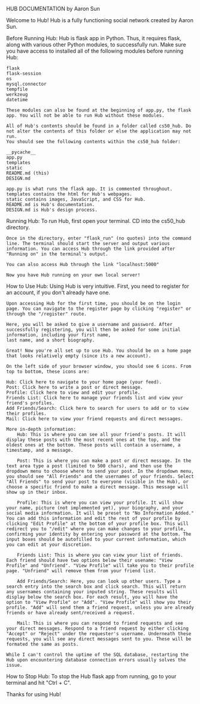 HUB DOCUMENTATION by Aaron Sun

Welcome to Hub! Hub is a fully functioning social network created by Aaron Sun. 

Before Running Hub:
	Hub is flask app in Python. Thus, it requires flask, along with various other Python modules, to successfully run. 
	Make sure you have access to installed all of the following modules before running Hub:

	flask
	flask-session
	os
	mysql.connector
	tempfile
	werkzeug
	datetime

	These modules can also be found at the beginning of app.py, the flask app. You will not be able to run Hub without these modules.

	All of Hub's contents should be found in a folder called cs50_hub. Do not alter the contents of this folder or else the application may not run.
	You should see the following contents within the cs50_hub folder:

	__pycache__
	app.py
	templates
	static
	README.md (this)
	DESIGN.md

	app.py is what runs the flask app. It is commented throughout.
	templates contains the html for Hub's webpages.
	static contains images, JavaScript, and CSS for Hub.
	README.md is Hub's documentation.
	DESIGN.md is Hub's design process. 

Running Hub:
	To run Hub, first open your terminal. CD into the cs50_hub directory. 

	Once in the directory, enter "flask_run" (no quotes) into the command line. The terminal should start the server and output various information. You can access Hub through the link provided after "Running on" in the terminal's output.

	You can also access Hub through the link "localhost:5000"

	Now you have Hub running on your own local server! 

How to Use Hub:
	Using Hub is very intuitive. First, you need to register for an account, if you don't already have one. 

	Upon accessing Hub for the first time, you should be on the login page. You can navigate to the register page by clicking "register" or through the "/register" route.

	Here, you will be asked to give a username and password. After successfully registering, you will then be asked for some initial information, including your first name,
	last name, and a short biography. 

	Great! Now you're all set up to use Hub. You should be on a home page that looks relatively empty (since its a new account).

	On the left side of your browser window, you should see 6 icons. From top to bottom, these icons are:

	Hub: Click here to navigate to your home page (your feed).
	Post: Click here to write a post or direct message.
	Profile: Click here to view and edit your profile.
	Friends List: Click here to manage your friends list and view your friend's profiles.
	Add Friends/Search: Click here to search for users to add or to view their profiles.
	Mail: Click here to view your friend requests and direct messages.

	More in-depth information:
		Hub: This is where you can see all your friend's posts. It will display these posts with the most recent ones at the top, and the oldest ones at the bottom. These posts will contain a username, a timestamp, and a message.

		Post: This is where you can make a post or direct message. In the text area type a post (limited to 500 chars), and then use the dropdown menu to choose where to send your post. In the dropdown menu, you should see "All Friends" and the usernames of your friends. Select "All Friends" to send your post to everyone (visible in the Hub), or choose a specific friend to make a direct message. This message will show up in their inbox.

		Profile: This is where you can view your profile. It will show your name, picture (not implemented yet), your biography, and your social media information. It will be preset to "No Information Added." You can add this information and edit the rest of your profile by clicking "Edit Profile" at the bottom of your profile box. This will redirect you to "/edit" where you can make changes to your profile, confirming your identity by entering your password at the bottom. The input boxes should be autofilled to your current information, which you can edit at your discretion. 

		Friends List: This is where you can view your list of friends. Each friend should have two options below their usename: "View Profile" and "Unfriend". "View Profile" will take you to their profile page. "Unfriend" will remove them from your friend list.

		Add Friends/Search: Here, you can look up other users. Type a search entry into the search box and click search. This will return any usernames containing your inputed string. These results will display below the search box. For each result, you will have the option to "View Profile" or "Add". "View Profile" will show you their profile. "Add" will send them a friend request, unless you are already friends or have already sent/received a request.

		Mail: This is where you can respond to friend requests and see your direct messages. Respond to a friend request by either clicking "Accept" or "Reject" under the requester's username. Underneath these requests, you will see any direct messages sent to you. These will be formated the same as posts.

	While I can't control the uptime of the SQL database, restarting the Hub upon encountering database connection errors usually solves the issue.

How to Stop Hub:
	To stop the Hub flask app from running, go to your terminal and hit "Ctrl + C".


Thanks for using Hub!





